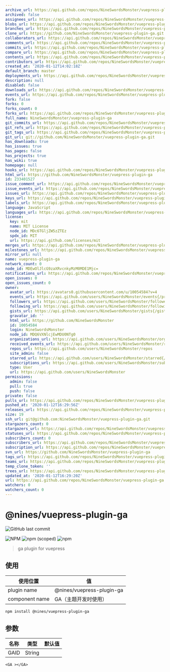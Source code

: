 ```yaml
---
archive_url: https://api.github.com/repos/NineSwordsMonster/vuepress-plugin-ga/{archive_format}{/ref}
archived: false
assignees_url: https://api.github.com/repos/NineSwordsMonster/vuepress-plugin-ga/assignees{/user}
blobs_url: https://api.github.com/repos/NineSwordsMonster/vuepress-plugin-ga/git/blobs{/sha}
branches_url: https://api.github.com/repos/NineSwordsMonster/vuepress-plugin-ga/branches{/branch}
clone_url: https://github.com/NineSwordsMonster/vuepress-plugin-ga.git
collaborators_url: https://api.github.com/repos/NineSwordsMonster/vuepress-plugin-ga/collaborators{/collaborator}
comments_url: https://api.github.com/repos/NineSwordsMonster/vuepress-plugin-ga/comments{/number}
commits_url: https://api.github.com/repos/NineSwordsMonster/vuepress-plugin-ga/commits{/sha}
compare_url: https://api.github.com/repos/NineSwordsMonster/vuepress-plugin-ga/compare/{base}...{head}
contents_url: https://api.github.com/repos/NineSwordsMonster/vuepress-plugin-ga/contents/{+path}
contributors_url: https://api.github.com/repos/NineSwordsMonster/vuepress-plugin-ga/contributors
created_at: '2020-01-12T14:02:18Z'
default_branch: master
deployments_url: https://api.github.com/repos/NineSwordsMonster/vuepress-plugin-ga/deployments
description: null
disabled: false
downloads_url: https://api.github.com/repos/NineSwordsMonster/vuepress-plugin-ga/downloads
events_url: https://api.github.com/repos/NineSwordsMonster/vuepress-plugin-ga/events
fork: false
forks: 0
forks_count: 0
forks_url: https://api.github.com/repos/NineSwordsMonster/vuepress-plugin-ga/forks
full_name: NineSwordsMonster/vuepress-plugin-ga
git_commits_url: https://api.github.com/repos/NineSwordsMonster/vuepress-plugin-ga/git/commits{/sha}
git_refs_url: https://api.github.com/repos/NineSwordsMonster/vuepress-plugin-ga/git/refs{/sha}
git_tags_url: https://api.github.com/repos/NineSwordsMonster/vuepress-plugin-ga/git/tags{/sha}
git_url: git://github.com/NineSwordsMonster/vuepress-plugin-ga.git
has_downloads: true
has_issues: true
has_pages: false
has_projects: true
has_wiki: true
homepage: null
hooks_url: https://api.github.com/repos/NineSwordsMonster/vuepress-plugin-ga/hooks
html_url: https://github.com/NineSwordsMonster/vuepress-plugin-ga
id: 233401527
issue_comment_url: https://api.github.com/repos/NineSwordsMonster/vuepress-plugin-ga/issues/comments{/number}
issue_events_url: https://api.github.com/repos/NineSwordsMonster/vuepress-plugin-ga/issues/events{/number}
issues_url: https://api.github.com/repos/NineSwordsMonster/vuepress-plugin-ga/issues{/number}
keys_url: https://api.github.com/repos/NineSwordsMonster/vuepress-plugin-ga/keys{/key_id}
labels_url: https://api.github.com/repos/NineSwordsMonster/vuepress-plugin-ga/labels{/name}
language: JavaScript
languages_url: https://api.github.com/repos/NineSwordsMonster/vuepress-plugin-ga/languages
license:
  key: mit
  name: MIT License
  node_id: MDc6TGljZW5zZTEz
  spdx_id: MIT
  url: https://api.github.com/licenses/mit
merges_url: https://api.github.com/repos/NineSwordsMonster/vuepress-plugin-ga/merges
milestones_url: https://api.github.com/repos/NineSwordsMonster/vuepress-plugin-ga/milestones{/number}
mirror_url: null
name: vuepress-plugin-ga
network_count: 0
node_id: MDEwOlJlcG9zaXRvcnkyMzM0MDE1Mjc=
notifications_url: https://api.github.com/repos/NineSwordsMonster/vuepress-plugin-ga/notifications{?since,all,participating}
open_issues: 0
open_issues_count: 0
owner:
  avatar_url: https://avatars0.githubusercontent.com/u/10054584?v=4
  events_url: https://api.github.com/users/NineSwordsMonster/events{/privacy}
  followers_url: https://api.github.com/users/NineSwordsMonster/followers
  following_url: https://api.github.com/users/NineSwordsMonster/following{/other_user}
  gists_url: https://api.github.com/users/NineSwordsMonster/gists{/gist_id}
  gravatar_id: ''
  html_url: https://github.com/NineSwordsMonster
  id: 10054584
  login: NineSwordsMonster
  node_id: MDQ6VXNlcjEwMDU0NTg0
  organizations_url: https://api.github.com/users/NineSwordsMonster/orgs
  received_events_url: https://api.github.com/users/NineSwordsMonster/received_events
  repos_url: https://api.github.com/users/NineSwordsMonster/repos
  site_admin: false
  starred_url: https://api.github.com/users/NineSwordsMonster/starred{/owner}{/repo}
  subscriptions_url: https://api.github.com/users/NineSwordsMonster/subscriptions
  type: User
  url: https://api.github.com/users/NineSwordsMonster
permissions:
  admin: false
  pull: true
  push: false
private: false
pulls_url: https://api.github.com/repos/NineSwordsMonster/vuepress-plugin-ga/pulls{/number}
pushed_at: '2020-01-12T16:29:56Z'
releases_url: https://api.github.com/repos/NineSwordsMonster/vuepress-plugin-ga/releases{/id}
size: 19
ssh_url: git@github.com:NineSwordsMonster/vuepress-plugin-ga.git
stargazers_count: 0
stargazers_url: https://api.github.com/repos/NineSwordsMonster/vuepress-plugin-ga/stargazers
statuses_url: https://api.github.com/repos/NineSwordsMonster/vuepress-plugin-ga/statuses/{sha}
subscribers_count: 0
subscribers_url: https://api.github.com/repos/NineSwordsMonster/vuepress-plugin-ga/subscribers
subscription_url: https://api.github.com/repos/NineSwordsMonster/vuepress-plugin-ga/subscription
svn_url: https://github.com/NineSwordsMonster/vuepress-plugin-ga
tags_url: https://api.github.com/repos/NineSwordsMonster/vuepress-plugin-ga/tags
teams_url: https://api.github.com/repos/NineSwordsMonster/vuepress-plugin-ga/teams
temp_clone_token: ''
trees_url: https://api.github.com/repos/NineSwordsMonster/vuepress-plugin-ga/git/trees{/sha}
updated_at: '2020-01-12T16:29:20Z'
url: https://api.github.com/repos/NineSwordsMonster/vuepress-plugin-ga
watchers: 0
watchers_count: 0
---
```


# @nines/vuepress-plugin-ga
![GitHub last commit](https://img.shields.io/github/last-commit/NineSwordsMonster/vuepress-plugin-ga)

![NPM](https://img.shields.io/npm/l/@nines/vuepress-plugin-ga)
![npm (scoped)](https://img.shields.io/npm/v/@nines/vuepress-plugin-ga)
![npm](https://img.shields.io/npm/dt/@nines/vuepress-plugin-ga)

> ga plugin for vuepress

## 使用

|使用位置|值|
|-|-|
|plugin name|@nines/vuepress-plugin-ga|
|component name|GA（主题开发时使用）|

```sh
npm install @nines/vuepress-plugin-ga
```

## 参数

|名称|类型|默认值|
|-|-|-|
|GAID|String||

```vue
<GA ></GA>
```

